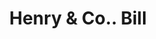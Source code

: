 ---
doi: 10.7916/D82Z2HNS
date_other: '1880'
date_other_textual: 1880-1889
form: printed ephemera
genre:
- Invoices
name:
- Henry & Co.
object_in_context_url: https://biggert.cul.columbia.edu/items/view/ave_biggert_01372
subject_hierarchical_geographic:
- Huntingdon, Pennsylvania, United States
subject_name:
- Henry & Co.
title: Henry & Co.. Bill
sort_title: Henry & Co.. Bill
call_number: ave_biggert_01372
coordinates:
- 40.49527777777778,-78.01305555555555
pid: ave_biggert_01372
identifiers: ave_biggert_01372
permalink: /biggert/ave_biggert_01372/
layout: iiif-image-page
---